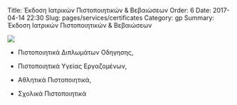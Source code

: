 Title: Έκδοση Ιατρικών Πιστοποιητικών & Βεβαιώσεων
Order: 6
Date: 2017-04-14 22:30
Slug: pages/services/certificates
Category: gp
Summary: Έκδοση Ιατρικών Πιστοποιητικών & Βεβαιώσεων

<div id="leftbox">
    <img class="img-left" src="../../images/services/medical-certificates.png"/>
</div>

<div id="rightbox"  markdown="1">

- Πιστοποιητικά Διπλωμάτων Οδηγησης,  

- Πιστοποιητικά Υγείας Εργαζομένων,  

- Αθλητικά Πιστοποιητικά,  

- Σχολικά Πιστοποιητικά  


</div>
